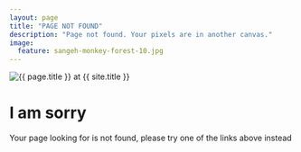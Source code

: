 ```yaml
---
layout: page
title: "PAGE NOT FOUND"
description: "Page not found. Your pixels are in another canvas."
image:
  feature: sangeh-monkey-forest-10.jpg
---  
```

<img src="{{ site.url }}/images/404.jpg" alt="{{ page.title }} at {{ site.title }}">

<div class="text-center">
	<h1>I am sorry</h1>
	<p>Your page looking for is not found, please try one of the links above instead</p>
</div>
